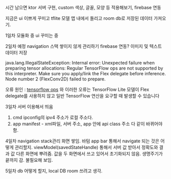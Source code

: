 시간 남으면 ktor 서버 구현, custom 색상, 글꼴, 모양 등 적용해보기, firebase 연동

지금은 ui 이쁘게 꾸미고 tflite 모델 앱 내에서 돌리고 room db로 저장된 데이터 가져오기.

1일차
모듈화 중
ui 꾸미는 중

2일차 예정
navigation 스택 쌓이지 않게 관리하기
firebase 연동?
이미지 및 텍스트 데이터 저장

java.lang.IllegalStateException: Internal error: Unexpected failure when preparing tensor allocations: Regular TensorFlow ops are not supported by this interpreter. Make sure you apply/link the Flex delegate before inference. Node number 2 (FlexConv2D) failed to prepare.

오류 원인 :  [tensorflow ops](https://www.tensorflow.org/lite/guide/ops_select?hl=ko) 와 이러한 오류는 TensorFlow Lite 모델이 Flex delegate를 사용하지 않고 일반 TensorFlow 연산을 요구할 때 발생할 수 있습니다


3일차
서버 이용해서 띄움
1. cmd ipconfig의 ipv4 주소가 로컬 주소다.
2. app manifest - xml파일, 서버 주소, app 안에 api class 주소 다 같이 바뀌어야 함.


4일차
navigation stack관리 화면 쌓임. 바텀 app bar 통해서 navigate 되는 것은 어떻게 관리할지.
viewModel(savedStateHandle) 통해서 서버 값 받아서 정확도와 결과 값 다른 화면에 뿌려줌. 
값을 두 화면에서 쓰고 있어서 초기화되지 않음. 생명주기가 끝까지 감. 불필요해 보임.

5일차
db 어떻게 할지, local DB room 쓰려고 생각.
